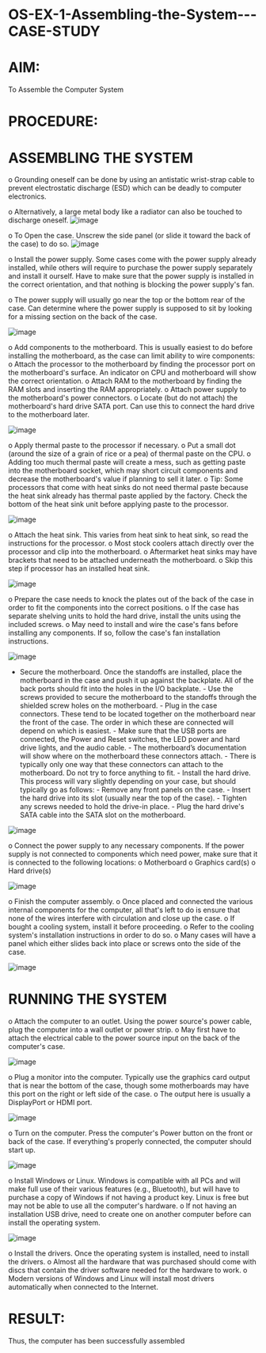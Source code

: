 # OS-EX-1-Assembling-the-System---CASE-STUDY

# AIM:
To Assemble the Computer System

# PROCEDURE:

# ASSEMBLING THE SYSTEM
o Grounding oneself can be done by using an antistatic wrist-strap cable to prevent electrostatic discharge (ESD) which can be deadly to computer electronics.

o Alternatively, a large metal body like a radiator can also be touched to discharge oneself.
![image](https://github.com/kancharlaNarmadha/OS-EX-1-Assembling-the-System---CASE-STUDY/assets/119559316/1e01827e-6e6a-4328-a8d8-8a44930f3155)


o To Open the case. Unscrew the side panel (or slide it toward the back of the case) to do so.
![image](https://github.com/kancharlaNarmadha/OS-EX-1-Assembling-the-System---CASE-STUDY/assets/119559316/3db760d9-8046-45a3-9eac-5531245e94cb)


o Install the power supply. Some cases come with the power supply already installed, while others will require to purchase the power supply separately and install it ourself. Have to make sure that the power supply is installed in the correct orientation, and that nothing is blocking the power supply's fan.

o The power supply will usually go near the top or the bottom rear of the case. Can determine where the power supply is supposed to sit by looking for a missing section on the back of the case.

![image](https://github.com/kancharlaNarmadha/OS-EX-1-Assembling-the-System---CASE-STUDY/assets/119559316/9371cda6-80f4-4960-9654-fbb836ca8d82)

 
 o Add components to the motherboard. This is usually easiest to do before installing the motherboard, as the case can limit ability to wire components:
 o Attach the processor to the motherboard by finding the processor port on the motherboard's surface. An indicator on CPU and motherboard will show the correct orientation.
o Attach RAM to the motherboard by finding the RAM slots and inserting the RAM appropriately.
 o Attach power supply to the motherboard's power connectors.
 o Locate (but do not attach) the motherboard's hard drive SATA port. Can use this to connect the hard drive to the motherboard later.
 
 ![image](https://github.com/kancharlaNarmadha/OS-EX-1-Assembling-the-System---CASE-STUDY/assets/119559316/604ec72b-9e6d-4c2f-b28c-e51cae85e5c0)

 o Apply thermal paste to the processor if necessary.
 o Put a small dot (around the size of a grain of rice or a pea) of thermal paste on the CPU.
 o Adding too much thermal paste will create a mess, such as getting paste into the motherboard socket, which may short circuit components and decrease the motherboard's value if planning to sell it later.
 o Tip: Some processors that come with heat sinks do not need thermal paste because the heat sink already has thermal paste applied by the factory. Check the bottom of the heat sink unit before applying paste to the processor.

![image](https://github.com/kancharlaNarmadha/OS-EX-1-Assembling-the-System---CASE-STUDY/assets/119559316/a7e15698-5d3c-412c-85ac-8ec926672a94)

 o Attach the heat sink. This varies from heat sink to heat sink, so read the instructions for the processor.
 o Most stock coolers attach directly over the processor and clip into the motherboard.
 o Aftermarket heat sinks may have brackets that need to be attached underneath the motherboard.
 o Skip this step if processor has an installed heat sink.

![image](https://github.com/kancharlaNarmadha/OS-EX-1-Assembling-the-System---CASE-STUDY/assets/119559316/83f87110-0ae7-48c2-8e77-e9640a322a95)

 o Prepare the case needs to knock the plates out of the back of the case in order to fit the components into the correct positions.
 o If the case has separate shelving units to hold the hard drive, install the units using the included screws.
 o May need to install and wire the case's fans before installing any components. If so, follow the case's fan installation instructions.

![image](https://github.com/kancharlaNarmadha/OS-EX-1-Assembling-the-System---CASE-STUDY/assets/119559316/2e759517-b2c2-4354-8265-cd129d30ba83)


 - Secure the motherboard. Once the standoffs are installed, place the motherboard in the case and push it up against the backplate. All of the back ports should fit into the holes in the I/O backplate. - Use the screws provided to secure the motherboard to the standoffs through the shielded screw holes on the motherboard. - Plug in the case connectors. These tend to be located together on the motherboard near the front of the case. The order in which these are connected will depend on which is easiest. - Make sure that the USB ports are connected, the Power and Reset switches, the LED power and hard drive lights, and the audio cable. - The motherboard’s documentation will show where on the motherboard these connectors attach. - There is typically only one way that these connectors can attach to the motherboard. Do not try to force anything to fit. - Install the hard drive. This process will vary slightly depending on your case, but should typically go as follows: - Remove any front panels on the case. - Insert the hard drive into its slot (usually near the top of the case). - Tighten any screws needed to hold the drive-in place. - Plug the hard drive's SATA cable into the SATA slot on the motherboard.

![image](https://github.com/kancharlaNarmadha/OS-EX-1-Assembling-the-System---CASE-STUDY/assets/119559316/56ccf875-bc2e-4393-8451-0527e6300455)


 o Connect the power supply to any necessary components. If the power supply is not connected to components which need power, make sure that it is connected to the following locations:
 o Motherboard
 o Graphics card(s)
 o Hard drive(s)

![image](https://github.com/kancharlaNarmadha/OS-EX-1-Assembling-the-System---CASE-STUDY/assets/119559316/536f0424-8dce-405b-8362-6c7f1451c9dd)


 o Finish the computer assembly.
 o Once placed and connected the various internal components for the computer, all that's left to do is ensure that none of the wires interfere with circulation and close up the case.
 o If bought a cooling system, install it before proceeding.
 o Refer to the cooling system's installation instructions in order to do so.
 o Many cases will have a panel which either slides back into place or screws onto the side of the case.

![image](https://github.com/kancharlaNarmadha/OS-EX-1-Assembling-the-System---CASE-STUDY/assets/119559316/e6743039-eaa0-40e9-a011-8eb26dd9f27d)


# RUNNING THE SYSTEM
o Attach the computer to an outlet. Using the power source's power cable, plug the computer into a wall outlet or power strip.
o May first have to attach the electrical cable to the power source input on the back of the computer's case.

![image](https://github.com/kancharlaNarmadha/OS-EX-1-Assembling-the-System---CASE-STUDY/assets/119559316/f27e459c-fbfb-4a9a-88fe-7fee04d487d9)



o Plug a monitor into the computer. Typically use the graphics card output that is near the bottom of the case, though some motherboards may have this port on the right or left side of the case.
o The output here is usually a DisplayPort or HDMI port.

![image](https://github.com/kancharlaNarmadha/OS-EX-1-Assembling-the-System---CASE-STUDY/assets/119559316/da9aa07d-947c-4d60-8915-516e70f8a9e1)



o Turn on the computer. Press the computer's Power button on the front or back of the case. If everything's properly connected, the computer should start up.

![image](https://github.com/kancharlaNarmadha/OS-EX-1-Assembling-the-System---CASE-STUDY/assets/119559316/a9e1b9dd-e0cb-4987-87a4-c7d4333c4837)



 o Install Windows or Linux. Windows is compatible with all PCs and will make full use of their various features (e.g., Bluetooth), but will have to purchase a copy of Windows if not having a product key. Linux is free but may not be able to use all the computer's hardware.
 o If not having an installation USB drive, need to create one on another computer before can install the operating system.

![image](https://github.com/kancharlaNarmadha/OS-EX-1-Assembling-the-System---CASE-STUDY/assets/119559316/7957f443-8009-42b8-8662-60a580a555f8)



 o Install the drivers. Once the operating system is installed, need to install the drivers.
 o Almost all the hardware that was purchased should come with discs that contain the driver software needed for the hardware to work.
 o Modern versions of Windows and Linux will install most drivers automatically when connected to the Internet.

# RESULT:
Thus, the computer has been successfully assembled

